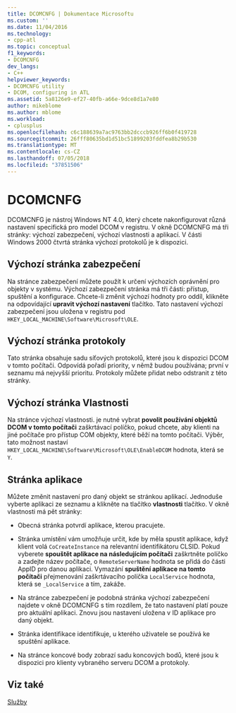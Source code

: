 ```yaml
---
title: DCOMCNFG | Dokumentace Microsoftu
ms.custom: ''
ms.date: 11/04/2016
ms.technology:
- cpp-atl
ms.topic: conceptual
f1_keywords:
- DCOMCNFG
dev_langs:
- C++
helpviewer_keywords:
- DCOMCNFG utility
- DCOM, configuring in ATL
ms.assetid: 5a8126e9-ef27-40fb-a66e-9dce8d1a7e80
author: mikeblome
ms.author: mblome
ms.workload:
- cplusplus
ms.openlocfilehash: c6c188639a7ac9763bb2dcccb926ff6b0f419728
ms.sourcegitcommit: 26fff80635bd1d51bc51899203fddfea8b29b530
ms.translationtype: MT
ms.contentlocale: cs-CZ
ms.lasthandoff: 07/05/2018
ms.locfileid: "37851506"
---
```

# <a name="dcomcnfg"></a>DCOMCNFG
DCOMCNFG je nástroj Windows NT 4.0, který chcete nakonfigurovat různá nastavení specifická pro model DCOM v registru. V okně DCOMCNFG má tři stránky: výchozí zabezpečení, výchozí vlastnosti a aplikací. V části Windows 2000 čtvrtá stránka výchozí protokolů je k dispozici.  
  
## <a name="default-security-page"></a>Výchozí stránka zabezpečení  
 Na stránce zabezpečení můžete použít k určení výchozích oprávnění pro objekty v systému. Výchozí zabezpečení stránka má tři části: přístup, spuštění a konfigurace. Chcete-li změnit výchozí hodnoty pro oddíl, klikněte na odpovídající **upravit výchozí nastavení** tlačítko. Tato nastavení výchozí zabezpečení jsou uložena v registru pod `HKEY_LOCAL_MACHINE\Software\Microsoft\OLE`.  
  
## <a name="default-protocols-page"></a>Výchozí stránka protokoly  
 Tato stránka obsahuje sadu síťových protokolů, které jsou k dispozici DCOM v tomto počítači. Odpovídá pořadí priority, v němž budou používána; první v seznamu má nejvyšší prioritu. Protokoly můžete přidat nebo odstranit z této stránky.  
  
## <a name="default-properties-page"></a>Výchozí stránka Vlastnosti  
 Na stránce výchozí vlastnosti. je nutné vybrat **povolit používání objektů DCOM v tomto počítači** zaškrtávací políčko, pokud chcete, aby klienti na jiné počítače pro přístup COM objekty, které běží na tomto počítači. Výběr, tato možnost nastaví `HKEY_LOCAL_MACHINE\Software\Microsoft\OLE\EnableDCOM` hodnota, která se `Y`.  
  
## <a name="applications-page"></a>Stránka aplikace  
 Můžete změnit nastavení pro daný objekt se stránkou aplikací. Jednoduše vyberte aplikaci ze seznamu a klikněte na tlačítko **vlastnosti** tlačítko. V okně vlastnosti má pět stránky:  
  
-   Obecná stránka potvrdí aplikace, kterou pracujete.  
  
-   Stránka umístění vám umožňuje určit, kde by měla spustit aplikace, když klient volá `CoCreateInstance` na relevantní identifikátoru CLSID. Pokud vyberete **spouštět aplikace na následujícím počítači** zaškrtněte políčko a zadejte název počítače, o `RemoteServerName` hodnota se přidá do části AppID pro danou aplikaci. Vymazání **spuštění aplikace na tomto počítači** přejmenování zaškrtávacího políčka `LocalService` hodnota, která se `_LocalService` a tím, zakáže.  
  
-   Na stránce zabezpečení je podobná stránka výchozí zabezpečení najdete v okně DCOMCNFG s tím rozdílem, že tato nastavení platí pouze pro aktuální aplikaci. Znovu jsou nastavení uložena v ID aplikace pro daný objekt.  
  
-   Stránka identifikace identifikuje, u kterého uživatele se používá ke spuštění aplikace.  
  
-   Na stránce koncové body zobrazí sadu koncových bodů, které jsou k dispozici pro klienty vybraného serveru DCOM a protokoly.  
  
## <a name="see-also"></a>Viz také  
 [Služby](../atl/atl-services.md)

